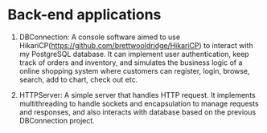 # Back-end applications

1. DBConnection: A console software aimed to use HikariCP(https://github.com/brettwooldridge/HikariCP) to interact with my PostgreSQL database. It can implement user authentication, keep track of orders and inventory, and simulates the business logic of a online shopping system where customers can register, login, browse, search, add to chart, check out etc.

2. HTTPServer: A simple server that handles HTTP request. It implements multithreading to handle sockets and encapsulation to manage requests and responses, and also interacts with database based on the previous DBConnection project.
